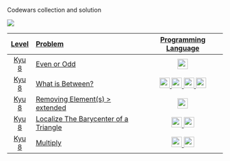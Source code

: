 Codewars collection and solution

<a href="https://www.codewars.com/users/aysf/completed"><img src="https://www.codewars.com/users/aysf/badges/large">

|Level|Problem|Programming Language|
|:-:|:-| :-:|
|Kyu 8| [Even or Odd](https://www.codewars.com/kata/53da3dbb4a5168369a0000fe) | <a href="https://www.codewars.com/users/aysf"><img src="https://github.com/aysf/devicon/blob/master/icons/go/go-original.svg" width="24"> </a> |
|Kyu 8| [What is Between?](https://www.codewars.com/kata/55ecd718f46fba02e5000029) | <a href="https://www.codewars.com/users/aysf"><img src="https://github.com/aysf/devicon/blob/master/icons/go/go-original.svg" width="24"> </a>  <a href="https://www.codewars.com/kata/55ecd718f46fba02e5000029/solutions/javascript"><img src="https://github.com/aysf/devicon/blob/master/icons/nodejs/nodejs-original.svg" width="24"></a>  <a href="https://www.codewars.com/users/aysf"><img src="https://github.com/aysf/devicon/blob/master/icons/ruby/ruby-original.svg" width="24"></a> <a href="https://www.codewars.com/users/aysf"><img src="https://github.com/aysf/devicon/blob/master/icons/elixir/elixir-original.svg" width="24"></a> |
|Kyu 8| [Removing Element(s)](https://www.codewars.com/kata/5769b3802ae6f8e4890009d2) > [extended](https://github.com/aysf/removing-element)| <a href="https://www.codewars.com/users/aysf"><img src="https://github.com/aysf/devicon/blob/master/icons/go/go-original.svg" width="24"> </a> |
|Kyu 8| [Localize The Barycenter of a Triangle](https://www.codewars.com/kata/5601c5f6ba804403c7000004) | <a href="https://www.codewars.com/users/aysf"><img src="https://github.com/aysf/devicon/blob/master/icons/go/go-original.svg" width="24"> </a> <a href="https://www.codewars.com/users/aysf"><img src="https://github.com/aysf/devicon/blob/master/icons/ruby/ruby-original.svg" width="24"></a> |
|Kyu 8| [Multiply](https://www.codewars.com/kata/50654ddff44f800200000004) | <a href="https://www.codewars.com/users/aysf"><img src="https://github.com/aysf/devicon/blob/master/icons/go/go-original.svg" width="24"> </a> <a href="https://www.codewars.com/users/aysf"><img src="https://github.com/aysf/devicon/blob/master/icons/ruby/ruby-original.svg" width="24"></a> |

